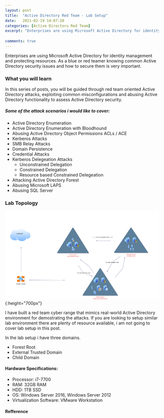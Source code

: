 ```yaml
---
layout: post
title:  "Active Directory Red Team - Lab Setup"
date:   2021-02-19 14:07:20
categories: [Active Directoru Red Team]
excerpt: "Enterprises are using Microsoft Active Directory for identity management and protecting resources. As a blue or red teamer knowing common Active Directory security issues and how to secure them is very important"

comments: true
---
```




Enterprises are using Microsoft Active Directory for identity management and protecting resources. As a blue or red teamer knowing common Active Directory security issues and how to secure them is very important.

### What you will learn

In this series of posts, you will be guided through red team oriented Active Directory attacks, exploiting common misconfigurations and abusing Active Directory functionality to assess Active Directory security.

##### Some of the attack scenarios i would like to cover:

+ Active Directory Enumeration
+ Active Directory Enumeration with Bloodhound
+ Abusing Active Directory Object Permissions ACLs / ACE
+ Kerberos Attacks
+ SMB Relay Attacks
+ Domain Persistence
+ Credential Attacks
+ Kerberos Delegeation Attacks
   + Unconstrained Delegation
   + Constrained Delegation
   + Resource based Constrained Delegeation
+ Attacking Active Directory Forest
+ Abusing Microsoft LAPS
+ Abusing SQL Server

### Lab Topology
![source-01](/img/labssz.png){:height="700px"} 


I have built a red team cyber range that mimics real-world Active Directory environment  for demostrating the attacks. If you are looking to setup similar lab environment there are plenty of resource available, i am not going to cover lab setup in this post.

In the lab setup i have three domains.

+ Forest Root 
+ External Trusted Domain
+ Child Domain
 

#### Hardware Specifications:
+ Processor: i7-7700
+ RAM: 32GB RAM
+ HDD: 1TB  SSD
+ OS: Windows Server 2016, Windows Server 2012
+ Virtualization Software: VMware Workstation


#### Refference

